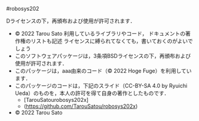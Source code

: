 #robosys202

Dライセンスの下，再頒布および使用が許可されます．

  * © 2022 Tarou Sato
利用しているライブラリやコード，
ドキュメントの著作権のリストも記述
ライセンスに縛られてなくても，書いておくのがよいでしょう
  * このソフトウェアパッケージは，3条項BSDライセンスの下，再頒布および使用が許可されます．
  * このパッケージは，aaa由来のコード（© 2022 Hoge Fuge）を利用しています．
  * このパッケージのコードは，下記のスライド（CC-BY-SA 4.0 by Ryuichi Ueda）のものを，本人の許可を得て自身の著作としたものです．
      * [TarouSatourobosys202x]
      * (https://github.com/TarouSatou/robosys202x)
  * © 2022 Tarou Sato



